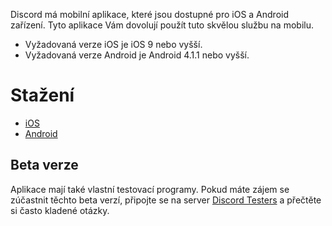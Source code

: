 <!-- TITLE: Mobil -->
<!-- SUBTITLE: Mobilní aplikace Discordu -->

Discord má mobilní aplikace, které jsou dostupné pro iOS a Android zařízení. Tyto aplikace Vám dovolují použít tuto skvělou službu na mobilu.

* Vyžadovaná verze iOS je iOS 9 nebo vyšší.
* Vyžadovaná verze Android je Android 4.1.1 nebo vyšší.

# Stažení
- [iOS](https://itunes.apple.com/us/app/discord-chat-for-games/id985746746)
- [Android](https://play.google.com/store/apps/details?id=com.discord)

## Beta verze
Aplikace mají také vlastní testovací programy. Pokud máte zájem se zúčastnit těchto beta verzí, připojte se na server [Discord Testers](https://discord.gg/discord-testers) a přečtěte si často kladené otázky.